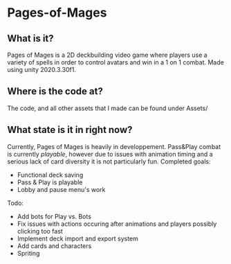 # Pages-of-Mages
## What is it?
Pages of Mages is a 2D deckbuilding video game where players use a variety of spells in order to control avatars and win in a 1 on 1 combat. Made using unity 2020.3.30f1. 

## Where is the code at?
The code, and all other assets that I made can be found under Assets/

## What state is it in right now?
Currently, Pages of Mages is heavily in developpement. Pass&Play combat is currently *playable*, however due to issues with animation timing and a serious lack of card diversity it is not particularly fun. 
Completed goals:
- Functional deck saving
- Pass & Play is playable
- Lobby and pause menu's work

Todo:
- Add bots for Play vs. Bots
- Fix issues with actions occuring after animations and players possibly clicking too fast
- Implement deck import and export system
- Add cards and characters
- Spriting
